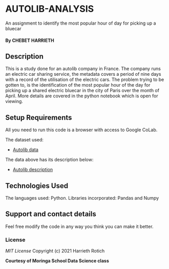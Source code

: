 # AUTOLIB-ANALYSIS
An assignment to identify the most popular hour of day  for picking up a bluecar


#### By **CHEBET HARRIETH**


## Description
This is a study done for an autolib company in France. The company runs an electric car sharing service, the metadata covers a period of nine days with a record of the utilisation of the electric cars. The problem trying to be gotten to, is the identification of the most popular hour of the day for picking up a shared electric bluecar in the city of Paris over the month of April. More details are covered in the python notebook which is open for viewing.

## Setup Requirements
All you need to run this code is a browser with access to Google CoLab.

The dataset used:
* [Autolib data](http://bit.ly/autolib_dataset)

The data above has its description below:
* [Autolib description](https://drive.google.com/a/moringaschool.com/file/d/13DXF2CFWQLeYxxHFekng8HJnH_jtbfpN/view?usp=sharing)


## Technologies Used
The languages used: Python.
Libraries incorporated: Pandas and Numpy

## Support and contact details
Feel free modify the code in any way you think you can make it better.

### License
*MIT License*
Copyright (c) 2021 Harrieth Rotich

**Courtesy of Moringa School Data Science class**
  
